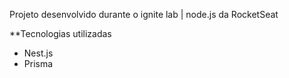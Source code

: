 Projeto desenvolvido durante o ignite lab | node.js da RocketSeat

**Tecnologias utilizadas
- Nest.js
- Prisma